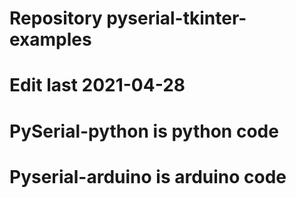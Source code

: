 # Repository pyserial-tkinter-examples
###
# Edit last 2021-04-28
###
# PySerial-python is python code
# Pyserial-arduino is arduino code

